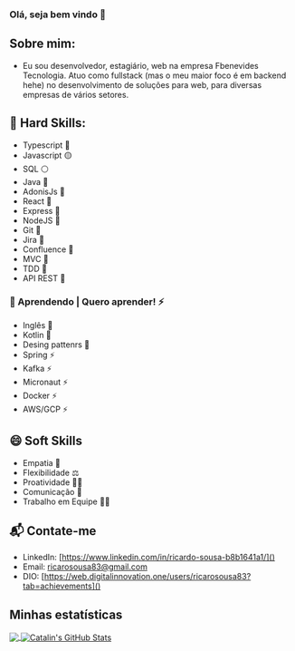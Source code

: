 ### Olá, seja bem vindo 👋

## Sobre mim:

 - Eu sou desenvolvedor, estagiário, web na empresa Fbenevides Tecnologia. 
Atuo como fullstack (mas o meu maior foco é em backend hehe) no desenvolvimento de soluções para web, para diversas empresas de vários setores. 

## 🚀 Hard Skills:
 
 - Typescript 🔵
 - Javascript 🟡
 - SQL ⚪
 - Java 🔴
 - AdonisJs 🔧
 - React 🔧
 - Express 🔧
 - NodeJS 🔧
 - Git 🔨
 - Jira 🔨
 - Confluence 🔨
 - MVC 📝
 - TDD 📝
 - API REST 📝

### 📕 Aprendendo | Quero aprender! ⚡  
  - Inglês 📕
  - Kotlin 📕
  - Desing pattenrs 📕
  - Spring ⚡
  - Kafka ⚡
  - Micronaut ⚡ 
  - Docker ⚡
  - AWS/GCP ⚡


## 😄 Soft Skills
 - Empatia 🤞
 - Flexibilidade ⚖️
 - Proatividade 🙋‍♂️
 - Comunicação 💭
 - Trabalho em Equipe 🤼‍♂️


## 📬 Contate-me
- LinkedIn: [https://www.linkedin.com/in/ricardo-sousa-b8b1641a1/]()
- Email: [ricarosousa83@gmail.com]()
- DIO: [https://web.digitalinnovation.one/users/ricarosousa83?tab=achievements]()

## Minhas estatísticas 
<a href="https://github.com/Sousa83/Sousa83">
  <img align="center" src="https://github-readme-stats.vercel.app/api/top-langs/?username=Sousa83&title_color=ffffff&text_color=c9cacc&icon_color=2bbc8a&bg_color=1d1f21" />
</a>

<a href="https://github.com/Sousa83/Sousa83">
  <img align="center" src="https://github-readme-stats.vercel.app/api?username=Sousa83&show_icons=true&line_height=27&count_private=true&title_color=ffffff&text_color=c9cacc&icon_color=2bbc8a&bg_color=1d1f21" alt="Catalin's GitHub Stats" />
</a>
